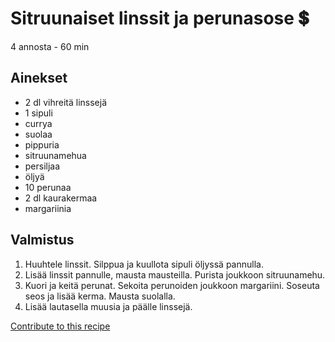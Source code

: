 # Sitruunaiset linssit ja perunasose 💲
4 annosta - 60 min

## Ainekset
- 2 dl vihreitä linssejä
- 1 sipuli
- currya
- suolaa
- pippuria
- sitruunamehua
- persiljaa
- öljyä
- 10 perunaa
- 2 dl kaurakermaa
- margariinia

## Valmistus
1. Huuhtele linssit. Silppua ja kuullota sipuli öljyssä pannulla.
2. Lisää linssit pannulle, mausta mausteilla. Purista joukkoon sitruunamehu.
3. Kuori ja keitä perunat. Sekoita perunoiden joukkoon margariini. Soseuta seos ja lisää kerma. Mausta suolalla.
4. Lisää lautasella muusia ja päälle linssejä.


[Contribute to this recipe](https://github.com/sjaks/cookbook/edit/master/recipe/recipe/sitruunalinssit.md)